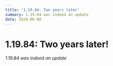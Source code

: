 ```yaml
---
title: '1.19.84: Two years later'
summary: 1.19.84 was indeed an update
date: 2024-06-08
---
```


# 1.19.84: Two years later!
*1.19.84 was indeed an update*
